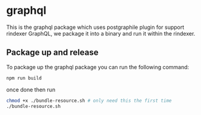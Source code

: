 # graphql

This is the graphql package which uses postgraphile plugin for support rindexer GraphQL, we package it into a binary and run it within the rindexer.

## Package up and release

To package up the graphql package you can run the following command:

```bash
npm run build
```

once done then run

```bash
chmod +x ./bundle-resource.sh # only need this the first time
./bundle-resource.sh
```